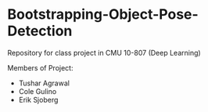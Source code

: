 # Bootstrapping-Object-Pose-Detection
Repository for class project in CMU 10-807 (Deep Learning)

Members of Project:
* Tushar Agrawal
* Cole Gulino
* Erik Sjoberg
